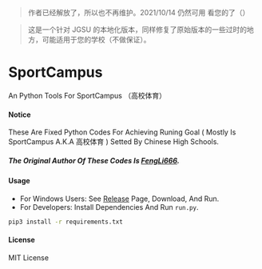 > 作者已经解放了，所以也不再维护。2021/10/14 仍然可用
> 看您的了（）

> 这是一个针对 JGSU 的本地化版本，同样修复了原始版本的一些过时的地方，可能适用于您的学校（不做保证）。

# SportCampus
 An Python Tools For SportCampus （高校体育）
 
#### Notice
These Are Fixed Python Codes For Achieving Runing Goal ( Mostly Is SportCampus A.K.A 高校体育 ) Setted By Chinese High Schools.
##### The Original Author Of These Codes Is [FengLi666](https://github.com/FengLi666/sports).


#### Usage

* For Windows Users: See [Release](https://github.com/polichan/SportCampus/releases) Page, Download, And Run.
* For Developers: Install Dependencies And Run `run.py`.

```sh
pip3 install -r requirements.txt
```

#### License
MIT License
